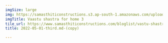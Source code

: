 ```yaml
---
imgSize: large
img: https://samasthiticonstructions.s3.ap-south-1.amazonaws.com/uploads/MODULAR KITCHEN.jpg
imgTitle: Vaastu shastra for home 3
tile_url: https://www.samasthiticonstructions.com/bloglist/vastu-shastra-tips-for-home/
title: 2022-05-01-third.md-(copy)

---
```

